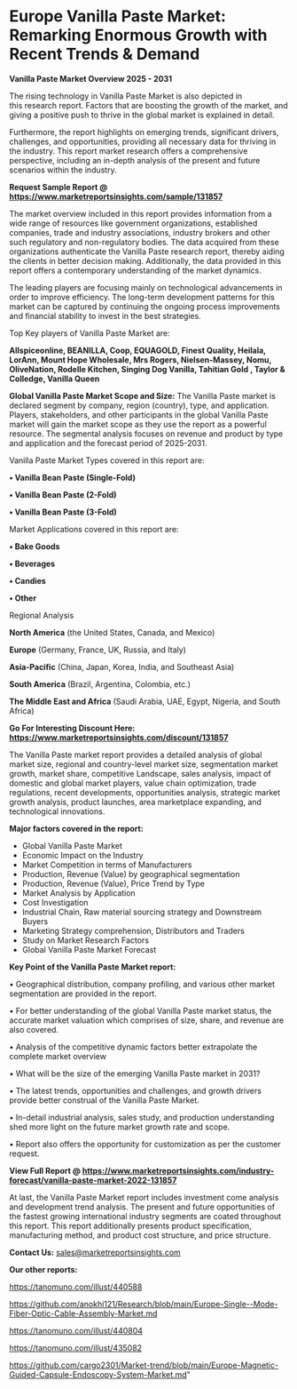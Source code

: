 # Europe Vanilla Paste Market: Remarking Enormous Growth with Recent Trends & Demand

<Strong> Vanilla Paste Market Overview 2025 - 2031</strong>

The rising technology in Vanilla Paste Market is also depicted in this research report. Factors that are boosting the growth of the market, and giving a positive push to thrive in the global market is explained in detail.

Furthermore, the report highlights on emerging trends, significant drivers, challenges, and opportunities, providing all necessary data for thriving in the industry. This report market research offers a comprehensive perspective, including an in-depth analysis of the present and future scenarios within the industry.

<strong>Request Sample Report @ <a href=https://www.marketreportsinsights.com/sample/131857>https://www.marketreportsinsights.com/sample/131857</a></strong>

The market overview included in this report provides information from a wide range of resources like government organizations, established companies, trade and industry associations, industry brokers and other such regulatory and non-regulatory bodies. The data acquired from these organizations authenticate the Vanilla Paste research report, thereby aiding the clients in better decision making. Additionally, the data provided in this report offers a contemporary understanding of the market dynamics.

The leading players are focusing mainly on technological advancements in order to improve efficiency. The long-term development patterns for this market can be captured by continuing the ongoing process improvements and financial stability to invest in the best strategies.

Top Key players of Vanilla Paste Market are:

<strong>Allspiceonline, BEANILLA, Coop, EQUAGOLD, Finest Quality, Heilala, LorAnn, Mount Hope Wholesale, Mrs Rogers, Nielsen-Massey, Nomu, OliveNation, Rodelle Kitchen, Singing Dog Vanilla, Tahitian Gold , Taylor & Colledge, Vanilla Queen</strong>

<strong><b>Global Vanilla Paste Market Scope and Size:</b></strong>
The Vanilla Paste market is declared segment by company, region (country), type, and application. Players, stakeholders, and other participants in the global Vanilla Paste market will gain the market scope as they use the report as a powerful resource. The segmental analysis focuses on revenue and product by type and application and the forecast period of 2025-2031.

Vanilla Paste Market Types covered in this report are:

<strong>• Vanilla Bean Paste (Single-Fold)

• Vanilla Bean Paste (2-Fold)

• Vanilla Bean Paste (3-Fold)</strong>

Market Applications covered in this report are:

<strong>• Bake Goods

• Beverages

• Candies

• Other</strong> 

Regional Analysis

<strong>North America</strong> (the United States, Canada, and Mexico)

<strong>Europe</strong> (Germany, France, UK, Russia, and Italy)

<strong>Asia-Pacific</strong> (China, Japan, Korea, India, and Southeast Asia)

<strong>South America</strong> (Brazil, Argentina, Colombia, etc.)

<strong>The Middle East and Africa</strong> (Saudi Arabia, UAE, Egypt, Nigeria, and South Africa)

<strong>Go For Interesting Discount Here: <a href=https://www.marketreportsinsights.com/discount/131857>https://www.marketreportsinsights.com/discount/131857</a></strong>

The Vanilla Paste market report provides a detailed analysis of global market size, regional and country-level market size, segmentation market growth, market share, competitive Landscape, sales analysis, impact of domestic and global market players, value chain optimization, trade regulations, recent developments, opportunities analysis, strategic market growth analysis, product launches, area marketplace expanding, and technological innovations.

<strong><b>Major factors covered in the report:</b></strong>
<ul>
  <li>Global Vanilla Paste Market </li>
  <li>Economic Impact on the Industry</li>
  <li>Market Competition in terms of Manufacturers</li>
  <li>Production, Revenue (Value) by geographical segmentation</li>
  <li>Production, Revenue (Value), Price Trend by Type</li>
  <li>Market Analysis by Application</li>
  <li>Cost Investigation</li>
  <li>Industrial Chain, Raw material sourcing strategy and Downstream Buyers</li>
  <li>Marketing Strategy comprehension, Distributors and Traders</li>
  <li>Study on Market Research Factors</li>
  <li>Global Vanilla Paste Market Forecast</li>
</ul>

<strong><b>Key Point of the Vanilla Paste Market report:</b></strong>

• Geographical distribution, company profiling, and various other market segmentation are provided in the report.

• For better understanding of the global Vanilla Paste market status, the accurate market valuation which comprises of size, share, and revenue are also covered.

• Analysis of the competitive dynamic factors better extrapolate the complete market overview

• What will be the size of the emerging Vanilla Paste market in 2031?

• The latest trends, opportunities and challenges, and growth drivers provide better construal of the Vanilla Paste Market.

• In-detail industrial analysis, sales study, and production understanding shed more light on the future market growth rate and scope.

• Report also offers the opportunity for customization as per the customer request.

<strong><b>View Full Report @ <a href=https://www.marketreportsinsights.com/industry-forecast/vanilla-paste-market-2022-131857>https://www.marketreportsinsights.com/industry-forecast/vanilla-paste-market-2022-131857</a></b></strong>


At last, the Vanilla Paste Market report includes investment come analysis and development trend analysis. The present and future opportunities of the fastest growing international industry segments are coated throughout this report. This report additionally presents product specification, manufacturing method, and product cost structure, and price structure.

<strong>Contact Us:</strong>
sales@marketreportsinsights.com

<strong>Our other reports:</strong>

<a href=https://tanomuno.com/illust/440588>https://tanomuno.com/illust/440588</a>

<a href=https://github.com/anokhi121/Research/blob/main/Europe-Single--Mode-Fiber-Optic-Cable-Assembly-Market.md>https://github.com/anokhi121/Research/blob/main/Europe-Single--Mode-Fiber-Optic-Cable-Assembly-Market.md</a>

<a href=https://tanomuno.com/illust/440804>https://tanomuno.com/illust/440804</a>

<a href=https://tanomuno.com/illust/435082>https://tanomuno.com/illust/435082</a>

<a href=https://github.com/cargo2301/Market-trend/blob/main/Europe-Magnetic-Guided-Capsule-Endoscopy-System-Market.md>https://github.com/cargo2301/Market-trend/blob/main/Europe-Magnetic-Guided-Capsule-Endoscopy-System-Market.md</a>"
